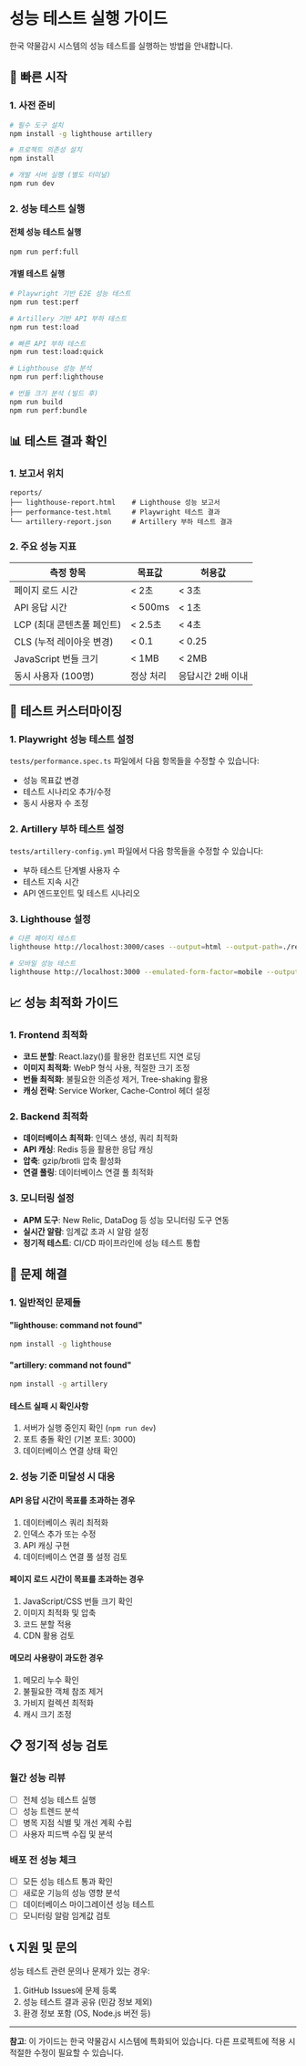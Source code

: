 # 성능 테스트 실행 가이드

한국 약물감시 시스템의 성능 테스트를 실행하는 방법을 안내합니다.

## 🚀 빠른 시작

### 1. 사전 준비
```bash
# 필수 도구 설치
npm install -g lighthouse artillery

# 프로젝트 의존성 설치
npm install

# 개발 서버 실행 (별도 터미널)
npm run dev
```

### 2. 성능 테스트 실행

#### 전체 성능 테스트 실행
```bash
npm run perf:full
```

#### 개별 테스트 실행
```bash
# Playwright 기반 E2E 성능 테스트
npm run test:perf

# Artillery 기반 API 부하 테스트  
npm run test:load

# 빠른 API 부하 테스트
npm run test:load:quick

# Lighthouse 성능 분석
npm run perf:lighthouse

# 번들 크기 분석 (빌드 후)
npm run build
npm run perf:bundle
```

## 📊 테스트 결과 확인

### 1. 보고서 위치
```
reports/
├── lighthouse-report.html    # Lighthouse 성능 보고서
├── performance-test.html     # Playwright 테스트 결과
└── artillery-report.json     # Artillery 부하 테스트 결과
```

### 2. 주요 성능 지표

| 측정 항목 | 목표값 | 허용값 |
|-----------|--------|--------|
| 페이지 로드 시간 | < 2초 | < 3초 |
| API 응답 시간 | < 500ms | < 1초 |
| LCP (최대 콘텐츠풀 페인트) | < 2.5초 | < 4초 |
| CLS (누적 레이아웃 변경) | < 0.1 | < 0.25 |
| JavaScript 번들 크기 | < 1MB | < 2MB |
| 동시 사용자 (100명) | 정상 처리 | 응답시간 2배 이내 |

## 🔧 테스트 커스터마이징

### 1. Playwright 성능 테스트 설정
`tests/performance.spec.ts` 파일에서 다음 항목들을 수정할 수 있습니다:
- 성능 목표값 변경
- 테스트 시나리오 추가/수정
- 동시 사용자 수 조정

### 2. Artillery 부하 테스트 설정
`tests/artillery-config.yml` 파일에서 다음 항목들을 수정할 수 있습니다:
- 부하 테스트 단계별 사용자 수
- 테스트 지속 시간
- API 엔드포인트 및 테스트 시나리오

### 3. Lighthouse 설정
```bash
# 다른 페이지 테스트
lighthouse http://localhost:3000/cases --output=html --output-path=./reports/cases-page-report.html

# 모바일 성능 테스트
lighthouse http://localhost:3000 --emulated-form-factor=mobile --output=html
```

## 📈 성능 최적화 가이드

### 1. Frontend 최적화
- **코드 분할**: React.lazy()를 활용한 컴포넌트 지연 로딩
- **이미지 최적화**: WebP 형식 사용, 적절한 크기 조정
- **번들 최적화**: 불필요한 의존성 제거, Tree-shaking 활용
- **캐싱 전략**: Service Worker, Cache-Control 헤더 설정

### 2. Backend 최적화
- **데이터베이스 최적화**: 인덱스 생성, 쿼리 최적화
- **API 캐싱**: Redis 등을 활용한 응답 캐싱
- **압축**: gzip/brotli 압축 활성화
- **연결 풀링**: 데이터베이스 연결 풀 최적화

### 3. 모니터링 설정
- **APM 도구**: New Relic, DataDog 등 성능 모니터링 도구 연동
- **실시간 알람**: 임계값 초과 시 알람 설정
- **정기적 테스트**: CI/CD 파이프라인에 성능 테스트 통합

## 🚨 문제 해결

### 1. 일반적인 문제들

#### "lighthouse: command not found"
```bash
npm install -g lighthouse
```

#### "artillery: command not found"  
```bash
npm install -g artillery
```

#### 테스트 실패 시 확인사항
1. 서버가 실행 중인지 확인 (`npm run dev`)
2. 포트 충돌 확인 (기본 포트: 3000)
3. 데이터베이스 연결 상태 확인

### 2. 성능 기준 미달성 시 대응

#### API 응답 시간이 목표를 초과하는 경우
1. 데이터베이스 쿼리 최적화
2. 인덱스 추가 또는 수정
3. API 캐싱 구현
4. 데이터베이스 연결 풀 설정 검토

#### 페이지 로드 시간이 목표를 초과하는 경우
1. JavaScript/CSS 번들 크기 확인
2. 이미지 최적화 및 압축
3. 코드 분할 적용
4. CDN 활용 검토

#### 메모리 사용량이 과도한 경우
1. 메모리 누수 확인
2. 불필요한 객체 참조 제거
3. 가비지 컬렉션 최적화
4. 캐시 크기 조정

## 📋 정기적 성능 검토

### 월간 성능 리뷰
- [ ] 전체 성능 테스트 실행
- [ ] 성능 트렌드 분석
- [ ] 병목 지점 식별 및 개선 계획 수립
- [ ] 사용자 피드백 수집 및 분석

### 배포 전 성능 체크
- [ ] 모든 성능 테스트 통과 확인
- [ ] 새로운 기능의 성능 영향 분석
- [ ] 데이터베이스 마이그레이션 성능 테스트
- [ ] 모니터링 알람 임계값 검토

## 📞 지원 및 문의

성능 테스트 관련 문의나 문제가 있는 경우:
1. GitHub Issues에 문제 등록
2. 성능 테스트 결과 공유 (민감 정보 제외)
3. 환경 정보 포함 (OS, Node.js 버전 등)

---

**참고**: 이 가이드는 한국 약물감시 시스템에 특화되어 있습니다. 다른 프로젝트에 적용 시 적절한 수정이 필요할 수 있습니다.